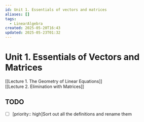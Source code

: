```yaml
---
id: Unit 1. Essentials of vectors and matrices
aliases: []
tags:
  - LinearAlgebra
created: 2025-05-20T16:43
updated: 2025-05-23T01:32
---
```


# Unit 1. Essentials of Vectors and Matrices

[[Lecture 1. The Geometry of Linear Equations]]\
[[Lecture 2. Elimination with Matrices]]
## TODO
- [ ] [priority:: high]Sort out all the definitions and rename them
